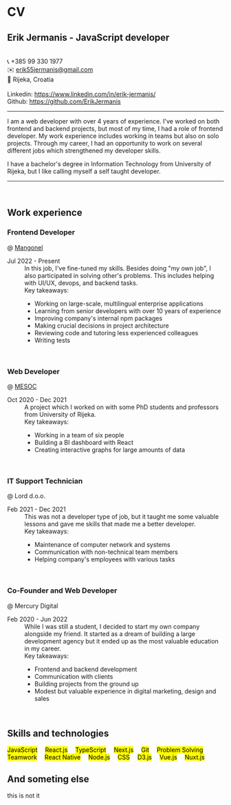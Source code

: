 # CV

## Erik Jermanis - JavaScript developer

\
📞 +385 99 330 1977\
✉️ erik55jermanis@gmail.com\
📍 Rijeka, Croatia\
\
Linkedin: https://www.linkedin.com/in/erik-jermanis/ \
Github: https://github.com/ErikJermanis

---

I am a web developer with over 4 years of experience. I've worked on both frontend and backend projects, but most of my time, I had a role of frontend developer. My work experience includes working in teams but also on solo projects. Through my career, I had an opportunity to work on several different jobs which strengthened my developer skills.

I have a bachelor's degree in Information Technology from University of Rijeka, but I like calling myself a self taught developer.

---

<br>

## Work experience

### Frontend Developer

@ [Mangonel](https://mangonel.io/)

<dl>
  <dt>Jul 2022 - Present</dt>
  <dd>
    In this job, I've fine-tuned my skills. Besides doing "my own job", I also participated in solving other's problems. This includes helping with UI/UX, devops, and backend tasks.<br>
    Key takeaways:
    <ul>
      <li>Working on large-scale, multilingual enterprise applications</li>
      <li>Learning from senior developers with over 10 years of experience</li>
      <li>Improving company's internal npm packages</li>
      <li>Making crucial decisions in project architecture</li>
      <li>Reviewing code and tutoring less experienced colleagues</li>
      <li>Writing tests</li>
    </ul>
  </dd>
</dl>
<br>

### Web Developer

@ [MESOC](https://www.mesoc-project.eu/)

<dl>
  <dt>Oct 2020 -  Dec 2021</dt>
  <dd>
    A project which I worked on with some PhD students and professors from University of Rijeka.<br>
    Key takeaways:
    <ul>
      <li>Working in a team of six people</li>
      <li>Building a BI dashboard with React</li>
      <li>Creating interactive graphs for large amounts of data</li>
    </ul>
  </dd>
</dl>
<br>

### IT Support Technician

@ Lord d.o.o.

<dl>
  <dt>Feb 2021 - Dec 2021</dt>
  <dd>
    This was not a developer type of job, but it taught me some valuable lessons and gave me skills that made me a better developer.<br>
    Key takeaways:
    <ul>
      <li>Maintenance of computer network and systems</li>
      <li>Communication with non-technical team members</li>
      <li>Helping company's employees with various tasks</li>
    </ul>
  </dd>
</dl>
<br>

### Co-Founder and Web Developer

@ Mercury Digital

<dl>
  <dt>Feb 2020 - Jun 2022</dt>
  <dd>
    While I was still a student, I decided to start my own company alongside my friend. It started as a dream of building a large development agency but it ended up as the most valuable education in my career.<br>
    Key takeaways:
    <ul>
      <li>Frontend and backend development</li>
      <li>Communication with clients</li>
      <li>Building projects from the ground up</li>
      <li>Modest but valuable experience in digital marketing, design and sales</li>
    </ul>
  </dd>
</dl>
<br>

## Skills and technologies

<mark>JavaScript</mark>&emsp;
<mark>React.js</mark>&emsp;
<mark>TypeScript</mark>&emsp;
<mark>Next.js</mark>&emsp;
<mark>Git</mark>&emsp;
<mark>Problem Solving</mark>&emsp;
<mark>Teamwork</mark>&emsp;
<mark>React Native</mark>&emsp;
<mark>Node.js</mark>&emsp;
<mark>CSS</mark>&emsp;
<mark>D3.js</mark>&emsp;
<mark>Vue.js</mark>&emsp;
<mark>Nuxt.js</mark>&emsp;

## And someting else

this is not it
